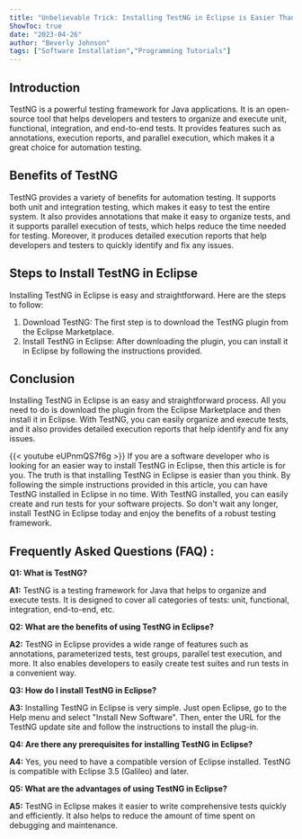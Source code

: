 ```yaml
---
title: "Unbelievable Trick: Installing TestNG in Eclipse is Easier Than You Think!"
ShowToc: true 
date: "2023-04-26"
author: "Beverly Johnson" 
tags: ["Software Installation","Programming Tutorials"]
---
```

## Introduction 

TestNG is a powerful testing framework for Java applications. It is an open-source tool that helps developers and testers to organize and execute unit, functional, integration, and end-to-end tests. It provides features such as annotations, execution reports, and parallel execution, which makes it a great choice for automation testing. 

## Benefits of TestNG 

TestNG provides a variety of benefits for automation testing. It supports both unit and integration testing, which makes it easy to test the entire system. It also provides annotations that make it easy to organize tests, and it supports parallel execution of tests, which helps reduce the time needed for testing. Moreover, it produces detailed execution reports that help developers and testers to quickly identify and fix any issues. 

## Steps to Install TestNG in Eclipse 

Installing TestNG in Eclipse is easy and straightforward. Here are the steps to follow: 

1. Download TestNG: The first step is to download the TestNG plugin from the Eclipse Marketplace. 
2. Install TestNG in Eclipse: After downloading the plugin, you can install it in Eclipse by following the instructions provided. 

## Conclusion 

Installing TestNG in Eclipse is an easy and straightforward process. All you need to do is download the plugin from the Eclipse Marketplace and then install it in Eclipse. With TestNG, you can easily organize and execute tests, and it also provides detailed execution reports that help identify and fix any issues.

{{< youtube eUPnmQS7f6g >}} 
If you are a software developer who is looking for an easier way to install TestNG in Eclipse, then this article is for you. The truth is that installing TestNG in Eclipse is easier than you think. By following the simple instructions provided in this article, you can have TestNG installed in Eclipse in no time. With TestNG installed, you can easily create and run tests for your software projects. So don't wait any longer, install TestNG in Eclipse today and enjoy the benefits of a robust testing framework.

## Frequently Asked Questions (FAQ) :
**Q1: What is TestNG?**

**A1:** TestNG is a testing framework for Java that helps to organize and execute tests. It is designed to cover all categories of tests: unit, functional, integration, end-to-end, etc.

**Q2: What are the benefits of using TestNG in Eclipse?**

**A2:** TestNG in Eclipse provides a wide range of features such as annotations, parameterized tests, test groups, parallel test execution, and more. It also enables developers to easily create test suites and run tests in a convenient way.

**Q3: How do I install TestNG in Eclipse?**

**A3:** Installing TestNG in Eclipse is very simple. Just open Eclipse, go to the Help menu and select "Install New Software". Then, enter the URL for the TestNG update site and follow the instructions to install the plug-in.

**Q4: Are there any prerequisites for installing TestNG in Eclipse?**

**A4:** Yes, you need to have a compatible version of Eclipse installed. TestNG is compatible with Eclipse 3.5 (Galileo) and later.

**Q5: What are the advantages of using TestNG in Eclipse?**

**A5:** TestNG in Eclipse makes it easier to write comprehensive tests quickly and efficiently. It also helps to reduce the amount of time spent on debugging and maintenance.






